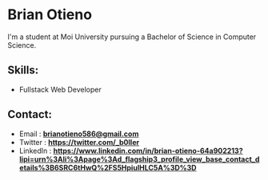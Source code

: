 # Brian Otieno
I'm a student at Moi University pursuing a Bachelor of Science in Computer Science.


## Skills:
  - Fullstack Web Developer

  
## Contact:
  - Email     : **brianotieno586@gmail.com**
  - Twitter     : **https://twitter.com/_b0ller**
  - LinkedIn     : **https://www.linkedin.com/in/brian-otieno-64a902213?lipi=urn%3Ali%3Apage%3Ad_flagship3_profile_view_base_contact_details%3B6SRC6tHwQ%2FS5HpiulHLC5A%3D%3D**


<!--
**b0ller/b0ller** is a ✨ _special_ ✨ repository because its `README.md` (this file) appears on your GitHub profile.

Here are some ideas to get you started:

- 🔭 I’m currently working on ...
- 🌱 I’m currently learning ...
- 👯 I’m looking to collaborate on ...
- 🤔 I’m looking for help with ...
- 💬 Ask me about ...
- 📫 How to reach me: ...
- 😄 Pronouns: ...
- ⚡ Fun fact: ...
-->
